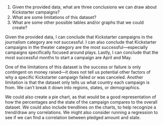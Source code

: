 1.	Given the provided data, what are three conclusions we can draw about Kickstarter campaigns?
2.	What are some limitations of this dataset?
3.	What are some other possible tables and/or graphs that we could create?

Given the provided data, I can conclude that Kickstarter campaigns in the journalism category are not successful. I can also conclude that Kickstarter campaigns in the theater category are the most successful—especially campaigns specifically focused around plays. Lastly, I can conclude that the most successful months to start a campaign are April and May.

One of the limitations of this dataset is the success or failure is only contingent on money raised—it does not tell us potential other factors of why a specific Kickstarter campaign failed or was canceled. Another limitation is that the dataset only tells us what country each campaign is from. We can’t break it down into regions, states, or demographics. 

We could also create a pie chart, as that would be a good representation of how the percentages and the state of the campaign compares to the overall dataset. We could also include trendlines on the charts, to help recognize a trend/draw any correlations. We might also consider running a regression to see if we can find a correlation between pledged amount and state.
